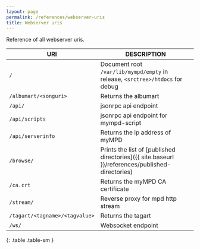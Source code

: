 ```yaml
---
layout: page
permalink: /references/webserver-uris
title: Webserver uris
---
```


Reference of all webserver uris.

| URI | DESCRIPTION |
| --- | ----------- |
| `/` | Document root `/var/lib/mympd/empty` in release, `<srctree>/htdocs` for debug |
| `/albumart/<songuri>` | Returns the albumart |
| `/api/` | jsonrpc api endpoint |
| `/api/scripts` | jsonrpc api endpoint for mympd-script |
| `/api/serverinfo` | Returns the ip address of myMPD |
| `/browse/` | Prints the list of [published directories]({{ site.baseurl }}/references/published-directories) |
| `/ca.crt` | Returns the myMPD CA certificate |
| `/stream/` | Reverse proxy for mpd http stream |
| `/tagart/<tagname>/<tagvalue>` | Returns the tagart |
| `/ws/` | Websocket endpoint |
{: .table .table-sm }
